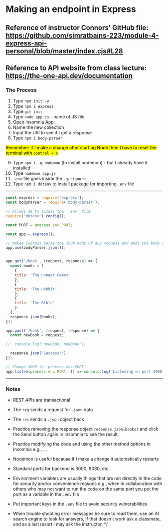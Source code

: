 # Making an endpoint in Express

## Reference of instructor Connors' GitHub file: https://github.com/simratbains-223/module-4-express-api-personal/blob/master/index.cjs#L28
## Reference to API website from class lecture: https://the-one-api.dev/documentation


### The Process

1. Type `npm init -y`
2. Type `npm i express`
3. Type `git init`
4. Type `node app.js` - name of JS file 
5. Open Insomnia App
6. Name the new collection
7. Input the URl to see if I get a response
8. Type `npm i body-parser`

<mark>Remember: if I make a change after starting Node then I have to reset the terminal with `control + c` </mark>

9. Type `npm i -g nodemon` (to install nodemon) - but I already have it installed
10. Type `nodemon app.js`
11. `.env` file goes inside the `.gitignore`
12. Type `npm i dotenv` to install package for importing `.env` file
<hr>

```javascript
const express = require('express');
const bodyParser = require('body-parser');

// Allows me to access the `.env` file
require('dotenv').config();

const PORT = process.env.PORT;

const app = express();

// Makes Express parse the JSON body of any request and adds the body to the req object - known as middleware to look at the request body
app.use(bodyParser.json());


app.get('/book', (request, response) => {
  const books = [
    {
    title: 'The Hunger Games'
    },
    {
    title: 'The Hobbit'
    },
    {
    title: 'The Bible'
    }
  ];
  response.json(books);
});

app.post('/book', (request, response) => {
  const newBook = request;

//  console.log('newBook, newBook');

  response.json('Success!');
});

// Change 3000 to `process.env.PORT`
app.listen(process.env.PORT, () => console.log('Listening on port 3000'));
```
<hr>

### Notes

- REST APIs are transactional 

- The `req` sends a request for `.json` data

- The `res` sends a `.json` object back

- Practice removing the response object `response.json(books)` and click the Send button again in Insomnia to see the result. 

- Practice modifying the code and using the other method options in Insomnia e.g., ...

- Nodemon is useful because if I make a change it automatically restarts

- Standard ports for backend is 3000, 8080, etc. 

- Environment variables are usually things that are not directly in the code for security and/or convenience reasons e.g., when in collaboration with others who may not want to run the code on the same port you put the port as a variable in the `.env` file

- Put important keys in the `.env` file to avoid security vulnerabilities

- When trouble shooting error messages be sure to read them, use an AI search engine to look for answers, if that doesn't work ask a classmate, and as a last resort I may ask the instructor. 
*/


